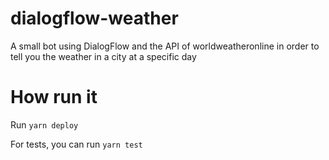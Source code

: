 # dialogflow-weather

A small bot using DialogFlow and the API of worldweatheronline in order to tell you the weather in a city at a specific day

# How run it

Run `yarn deploy`

For tests, you can run `yarn test`

